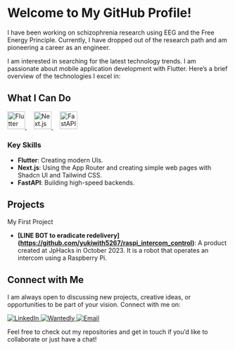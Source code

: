 # Welcome to My GitHub Profile!

I have been working on schizophrenia research using EEG and the Free Energy Principle.
Currently, I have dropped out of the research path and am pioneering a career as an engineer.

I am interested in searching for the latest technology trends.
I am passionate about mobile application development with Flutter. Here’s a brief overview of the technologies I excel in:

## What I Can Do

<a href="https://flutter.dev/">
  <img src="https://cdn.worldvectorlogo.com/logos/flutter.svg" alt="Flutter" width="40" height="40"/>
</a>
&nbsp;&nbsp;&nbsp;
<a href="https://nextjs.org/">
  <img src="https://cdn.worldvectorlogo.com/logos/nextjs-2.svg" alt="Next.js" width="40" height="40"/>
</a>
&nbsp;&nbsp;&nbsp;
<a href="https://fastapi.tiangolo.com/">
  <img src="https://cdn.worldvectorlogo.com/logos/fastapi.svg" alt="FastAPI" width="40" height="40"/>
</a>

### Key Skills
- **Flutter**: Creating modern UIs.
- **Next.js**: Using the App Router and creating simple web pages with Shadcn UI and Tailwind CSS.
- **FastAPI**: Building high-speed backends.

## Projects

My First Project

- **[LINE BOT to eradicate redelivery] (https://github.com/yukiwith5267/raspi_intercom_control)**: A product created at JpHacks in October 2023. It is a robot that operates an intercom using a Raspberry Pi.

## Connect with Me

I am always open to discussing new projects, creative ideas, or opportunities to be part of your vision. Connect with me on:

<a href="https://www.linkedin.com/in/%E8%A3%95%E8%B2%B4-yuki-teduka-%E6%89%8B%E5%A1%9A-208994262/">
  <img src="https://img.shields.io/badge/linkedin-@yuki--teduka-blue?style=flat-square&logo=linkedin" alt="LinkedIn"/>
</a>
<a href="https://www.wantedly.com/id/yuuki_teduka_id">
  <img src="https://img.shields.io/badge/wantedly-@yuuki__teduka__id-blue?style=flat-square&logo=wantedly" alt="Wantedly"/>
</a>
<a href="mailto:yuki.tezuka.works@gmail.com">
  <img src="https://img.shields.io/badge/email-yuki.tezuka.works@gmail.com-red?style=flat-square&logo=gmail" alt="Email"/>
</a>

Feel free to check out my repositories and get in touch if you’d like to collaborate or just have a chat!
